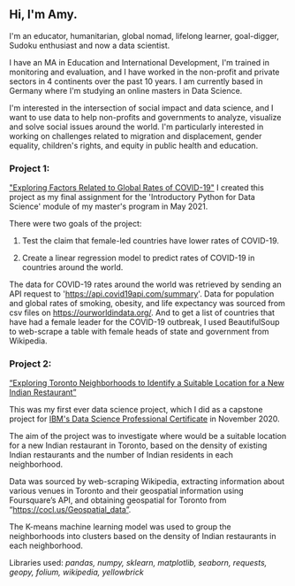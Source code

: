 ## Hi, I'm Amy. 

I'm an educator, humanitarian, global nomad, lifelong learner, goal-digger, Sudoku enthusiast and now a data scientist. 

I have an MA in Education and International Development, I'm trained in monitoring and evaluation, and I have worked in the non-profit and private sectors in 4 continents over the past 10 years. I am currently based in Germany where I'm studying an online masters in Data Science. 

I'm interested in the intersection of social impact and data science, and I want to use data to help non-profits and governments to analyze, visualize and solve social issues around the world. I'm particularly interested in working on challenges related to migration and displacement, gender equality, children's rights, and equity in public health and education.

### Project 1: 
["Exploring Factors Related to Global Rates of COVID-19"](https://github.com/Amy-Reidy/Portfolio/blob/main/IntroProgProject%20-%20%20s00216954%20Amy%20REIDY/IntroProgProject%20-%20s00216954%20Amy%20REIDY.ipynb)
I created this project as my final assignment for the 'Introductory Python for Data Science' module of my master's program in May 2021.

There were two goals of the project:
1. Test the claim that female-led countries have lower rates of COVID-19.

2. Create a linear regression model to predict rates of COVID-19 in countries around the world.

The data for COVID-19 rates around the world was retrieved by sending an API request to 'https://api.covid19api.com/summary'. Data for population and global rates of smoking, obesity, and life expectancy was sourced from csv files on https://ourworldindata.org/. And to get a list of countries that have had a female leader for the COVID-19 outbreak, I used BeautifulSoup to web-scrape a table with female heads of state and government from Wikipedia.


### Project 2: 
[“Exploring Toronto Neighborhoods to Identify a Suitable Location for a New Indian Restaurant”](https://github.com/Amy-Reidy/Portfolio/blob/main/IBM%20Capstone%20Project%20-%20Exploring%20Indian%20Restaurants%20in%20Toronto.ipynb)

This was my first ever data science project, which I did as a capstone project for [IBM's Data Science Professional Certificate](https://www.coursera.org/professional-certificates/ibm-data-science?utm_source=gg&utm_medium=sem&campaignid=2087860785&utm_campaign=10-IBM-Data-Science-ROW&utm_content=10-IBM-Data-Science-ROW&adgroupid=116274867101&device=c&keyword=&matchtype=b&network=g&devicemodel=&adpostion=&creativeid=506892807488&hide_mobile_promo&gclid=Cj0KCQjw5auGBhDEARIsAFyNm9H3qhF5Sg8y6oWRoxM86ZqMkHP_gaTK_Y1x9O8FKXRNscBTeqVRav8aAttWEALw_wcB) in November 2020.

The aim of the project was to investigate where would be a suitable location for a new Indian restaurant in Toronto, based on the density of existing Indian restaurants and the number of Indian residents in each neighborhood.

Data was sourced by web-scraping Wikipedia, extracting information about various venues in Toronto and their geospatial information using Foursquare’s API, and obtaining geospatial for Toronto from “https://cocl.us/Geospatial_data”.

The K-means machine learning model was used to group the neighborhoods into clusters based on the density of Indian restaurants in each neighborhood.

Libraries used: *pandas, numpy, sklearn, matplotlib, seaborn, requests, geopy, folium, wikipedia, yellowbrick*


